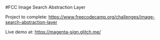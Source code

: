 #FCC Image Search Abstraction Layer

Project to complete: https://www.freecodecamp.org/challenges/image-search-abstraction-layer


Live demo at: https://magenta-sign.glitch.me/